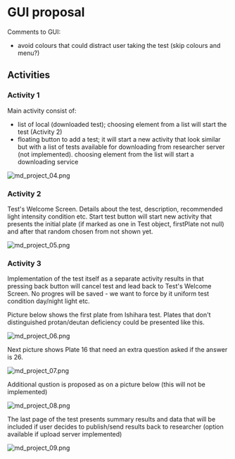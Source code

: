 # GUI proposal #
Comments to GUI:
* avoid colours that could distract user taking the test (skip colours and menu?)
## Activities ##
### Activity 1 ###
Main activity consist of:

* list of local (downloaded test); choosing element from a list will start the test (Activity 2)
* floating button to add a test; it will start a new activity that look similar but with a list of tests available for downloading from researcher server (not implemented). choosing element from the list will start a downloading service

![md_project_04.png](https://bitbucket.org/repo/x8G5dpK/images/2140793419-md_project_04.png)

### Activity 2 ###
Test's Welcome Screen. Details about the test, description, recommended light intensity condition etc. Start test button will start new activity that presents the initial plate (if marked as one in Test object, firstPlate not null) and after that random chosen from not shown yet.

![md_project_05.png](https://bitbucket.org/repo/x8G5dpK/images/351695500-md_project_05.png)

### Activity 3 ###
Implementation of the test itself as a separate activity results in that pressing back button will cancel test and lead back to Test's Welcome Screen. No progres will be saved - we want to force by it uniform test condition day/night light etc. 

Picture below shows the first plate from Ishihara test. Plates that don't distinguished protan/deutan deficiency could be presented like this.

![md_project_06.png](https://bitbucket.org/repo/x8G5dpK/images/974756632-md_project_06.png)

Next picture shows Plate 16 that need an extra question asked if the answer is 26.

![md_project_07.png](https://bitbucket.org/repo/x8G5dpK/images/2449298398-md_project_07.png)

Additional qustion is proposed as on a picture below (this will not be implemented)

![md_project_08.png](https://bitbucket.org/repo/x8G5dpK/images/1969922708-md_project_08.png)

The last page of the test presents summary results and data that will be included if user decides to publish/send results back to researcher (option available if upload server implemented)

![md_project_09.png](https://bitbucket.org/repo/x8G5dpK/images/155277072-md_project_09.png)

